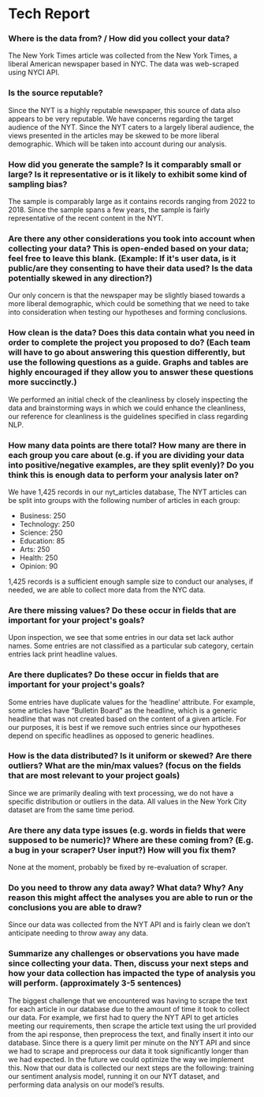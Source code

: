 # Tech Report

### Where is the data from? / How did you collect your data?
The New York Times article was collected from the New York Times, a liberal American newspaper based in NYC. The data was web-scraped using NYCI API. 


### Is the source reputable?
Since the NYT is a highly reputable newspaper, this source of data also appears to be very reputable. We have concerns regarding the target audience of the NYT. 
Since the NYT caters to a largely liberal audience, the views presented in the articles may be skewed to be more liberal demographic. Which will be taken into 
account during our analysis. 

### How did you generate the sample? Is it comparably small or large? Is it representative or is it likely to exhibit some kind of sampling bias?
The sample is comparably large as it contains records ranging from 2022 to 2018. Since the sample spans a few years, the sample is fairly representative of the recent content in the NYT.

### Are there any other considerations you took into account when collecting your data? This is open-ended based on your data; feel free to leave this blank. (Example: If it's user data, is it public/are they consenting to have their data used? Is the data potentially skewed in any direction?)
Our only concern is that the newspaper may be slightly biased towards a more liberal demographic, which could be something that we need to take into consideration when testing our hypotheses and forming conclusions.

### How clean is the data? Does this data contain what you need in order to complete the project you proposed to do? (Each team will have to go about answering this question differently, but use the following questions as a guide. Graphs and tables are highly encouraged if they allow you to answer these questions more succinctly.)
We performed an initial check of the cleanliness by closely inspecting the data and brainstorming ways in which we could enhance the cleanliness, our reference for cleanliness is the guidelines specified in class regarding NLP.

### How many data points are there total? How many are there in each group you care about (e.g. if you are dividing your data into positive/negative examples, are they split evenly)? Do you think this is enough data to perform your analysis later on?

We have 1,425 records in our nyt_articles database, The NYT articles can be split into groups with the following number of articles in each group:
* Business: 250
* Technology: 250
* Science: 250
* Education: 85
* Arts: 250
* Health: 250
* Opinion: 90

1,425 records is a sufficient enough sample size to conduct our analyses, if needed, we are able to collect more data from the NYC data.

### Are there missing values? Do these occur in fields that are important for your project's goals?
Upon inspection, we see that some entries in our data set lack author names. Some entries are not classified as a particular sub category, certain entries lack print headline values.

### Are there duplicates? Do these occur in fields that are important for your project's goals?
Some entries have duplicate values for the ‘headline’ attribute. For example, some articles have “Bulletin Board” as the headline, which is a generic headline that was not created based on the content of a given article. For our purposes, it is best if we remove such entries since our hypotheses depend on specific headlines as opposed to generic headlines.

### How is the data distributed? Is it uniform or skewed? Are there outliers? What are the min/max values? (focus on the fields that are most relevant to your project goals)
Since we are primarily dealing with text processing, we do not have a specific distribution or outliers in the data. All values in the New York City dataset are from the same time period. 

### Are there any data type issues (e.g. words in fields that were supposed to be numeric)? Where are these coming from? (E.g. a bug in your scraper? User input?) How will you fix them?
None at the moment, probably be fixed by re-evaluation of scraper.

### Do you need to throw any data away? What data? Why? Any reason this might affect the analyses you are able to run or the conclusions you are able to draw?
Since our data was collected from the NYT API and is fairly clean we don’t anticipate needing to throw away any data. 

### Summarize any challenges or observations you have made since collecting your data. Then, discuss your next steps and how your data collection has impacted the type of analysis you will perform. (approximately 3-5 sentences)
The biggest challenge that we encountered was having to scrape the text for each article in our database due to the amount of time it took to collect our data. For example, we first had to query the NYT API to get articles meeting our requirements, then scrape the article text using the url provided from the api response, then preprocess the text, and finally insert it into our database. Since there is a query limit per minute on the NYT API and since we had to scrape and preprocess our data it took significantly longer than we had expected. In the future we could optimize the way we implement this. Now that our data is collected our next steps are the following: training our sentiment analysis model, running it on our NYT dataset, and performing data analysis on our model’s results. 
